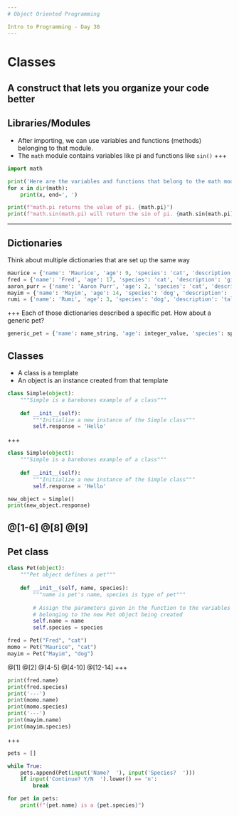 ```yaml
---
# Object Oriented Programming

Intro to Programming - Day 30
---
```

# Classes

A construct that lets you organize your code better
---
## Libraries/Modules

* After importing, we can use variables and functions (methods) belonging to that module.
* The `math` module contains variables like pi and functions like `sin()`
+++
```python
import math

print('Here are the variables and functions that belong to the math module.')
for x in dir(math):
    print(x, end=', ')
```

```python
print(f"math.pi returns the value of pi. {math.pi}")
print(f"math.sin(math.pi) will return the sin of pi. {math.sin(math.pi)}")
```
---
## Dictionaries

Think about multiple dictionaries that are set up the same way

```python
maurice = {'name': 'Maurice', 'age': 9, 'species': 'cat', 'description': 'fluffy'}
fred = {'name': 'Fred', 'age': 17, 'species': 'cat', 'description': 'gigantic'}
aaron_purr = {'name': 'Aaron Purr', 'age': 2, 'species': 'cat', 'description': 'grey tabby'}
mayim = {'name': 'Mayim', 'age': 14, 'species': 'dog', 'description': 'short and round'}
rumi = {'name': 'Rumi', 'age': 3, 'species': 'dog', 'description': 'tall and thin'}
```
+++
Each of those dictionaries described a specific pet. How about a generic pet?

```python
generic_pet = {'name': name_string, 'age': integer_value, 'species': species_string, 'description': description_string}
```
## Classes

* A class is a template
* An object is an instance created from that template

```python
class Simple(object):
    """Simple is a barebones example of a class"""
    
    def __init__(self):
        """Initialize a new instance of the Simple class"""
        self.response = 'Hello'
```
+++
```python
class Simple(object):
    """Simple is a barebones example of a class"""
    
    def __init__(self):
        """Initialize a new instance of the Simple class"""
        self.response = 'Hello'

new_object = Simple()
print(new_object.response)
```
@[1-6]
@[8]
@[9]
---
## Pet class

```python
class Pet(object):
    """Pet object defines a pet"""
    
    def __init__(self, name, species):
        """name is pet's name, species is type of pet"""
        
        # Assign the parameters given in the function to the variables
        # belonging to the new Pet object being created
        self.name = name
        self.species = species

fred = Pet("Fred", "cat")
momo = Pet("Maurice", "cat")
mayim = Pet("Mayim", "dog")
```
@[1]
@[2]
@[4-5]
@[4-10]
@[12-14]
+++
```python
print(fred.name)
print(fred.species)
print('---')
print(momo.name)
print(momo.species)
print('---')
print(mayim.name)
print(mayim.species)
```
+++
```python
pets = []

while True:
    pets.append(Pet(input('Name?  '), input('Species?  ')))
    if input('Continue? Y/N  ').lower() == 'n':
        break

for pet in pets:
    print(f"{pet.name} is a {pet.species}")
```